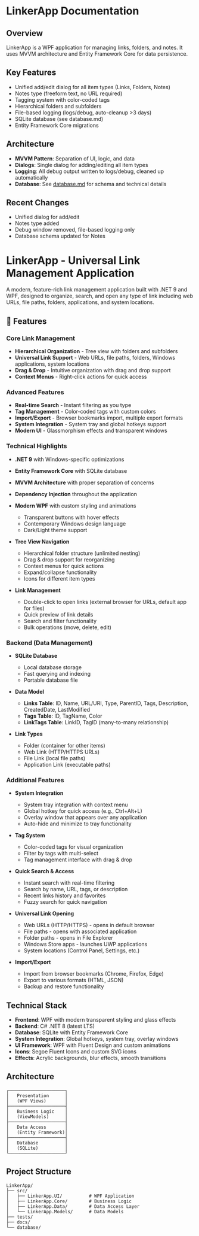 # LinkerApp Documentation

## Overview
LinkerApp is a WPF application for managing links, folders, and notes. It uses MVVM architecture and Entity Framework Core for data persistence.
## Key Features
- Unified add/edit dialog for all item types (Links, Folders, Notes)
- Notes type (freeform text, no URL required)
- Tagging system with color-coded tags
- Hierarchical folders and subfolders
- File-based logging (logs/debug, auto-cleanup >3 days)
- SQLite database (see database.md)
- Entity Framework Core migrations

## Architecture
- **MVVM Pattern**: Separation of UI, logic, and data
- **Dialogs**: Single dialog for adding/editing all item types
- **Logging**: All debug output written to logs/debug, cleaned up automatically
- **Database**: See [database.md](database.md) for schema and technical details

## Recent Changes
- Unified dialog for add/edit
- Notes type added
- Debug window removed, file-based logging only
- Database schema updated for Notes
# LinkerApp - Universal Link Management Application

A modern, feature-rich link management application built with .NET 9 and WPF, designed to organize, search, and open any type of link including web URLs, file paths, folders, applications, and system locations.

## 🚀 Features

### Core Link Management
- **Hierarchical Organization** - Tree view with folders and subfolders
- **Universal Link Support** - Web URLs, file paths, folders, Windows applications, system locations
- **Drag & Drop** - Intuitive organization with drag and drop support
- **Context Menus** - Right-click actions for quick access

### Advanced Features
- **Real-time Search** - Instant filtering as you type
- **Tag Management** - Color-coded tags with custom colors
- **Import/Export** - Browser bookmarks import, multiple export formats
- **System Integration** - System tray and global hotkeys support
- **Modern UI** - Glassmorphism effects and transparent windows

### Technical Highlights
- **.NET 9** with Windows-specific optimizations
- **Entity Framework Core** with SQLite database
- **MVVM Architecture** with proper separation of concerns
- **Dependency Injection** throughout the application
- **Modern WPF** with custom styling and animations
  - Transparent buttons with hover effects
  - Contemporary Windows design language
  - Dark/Light theme support
  
- **Tree View Navigation**
  - Hierarchical folder structure (unlimited nesting)
  - Drag & drop support for reorganizing
  - Context menus for quick actions
  - Expand/collapse functionality
  - Icons for different item types

- **Link Management**
  - Double-click to open links (external browser for URLs, default app for files)
  - Quick preview of link details
  - Search and filter functionality
  - Bulk operations (move, delete, edit)

### Backend (Data Management)
- **SQLite Database**
  - Local database storage
  - Fast querying and indexing
  - Portable database file
  
- **Data Model**
  - **Links Table**: ID, Name, URL/URI, Type, ParentID, Tags, Description, CreatedDate, LastModified
  - **Tags Table**: ID, TagName, Color
  - **LinkTags Table**: LinkID, TagID (many-to-many relationship)

- **Link Types**
  - Folder (container for other items)
  - Web Link (HTTP/HTTPS URLs)
  - File Link (local file paths)
  - Application Link (executable paths)

### Additional Features
- **System Integration**
  - System tray integration with context menu
  - Global hotkey for quick access (e.g., Ctrl+Alt+L)
  - Overlay window that appears over any application
  - Auto-hide and minimize to tray functionality

- **Tag System**
  - Color-coded tags for visual organization
  - Filter by tags with multi-select
  - Tag management interface with drag & drop
  
- **Quick Search & Access**
  - Instant search with real-time filtering
  - Search by name, URL, tags, or description
  - Recent links history and favorites
  - Fuzzy search for quick navigation
  
- **Universal Link Opening**
  - Web URLs (HTTP/HTTPS) - opens in default browser
  - File paths - opens with associated application
  - Folder paths - opens in File Explorer
  - Windows Store apps - launches UWP applications
  - System locations (Control Panel, Settings, etc.)
  
- **Import/Export**
  - Import from browser bookmarks (Chrome, Firefox, Edge)
  - Export to various formats (HTML, JSON)
  - Backup and restore functionality

## Technical Stack
- **Frontend**: WPF with modern transparent styling and glass effects
- **Backend**: C# .NET 8 (latest LTS)
- **Database**: SQLite with Entity Framework Core
- **System Integration**: Global hotkeys, system tray, overlay windows
- **UI Framework**: WPF with Fluent Design and custom animations
- **Icons**: Segoe Fluent Icons and custom SVG icons
- **Effects**: Acrylic backgrounds, blur effects, smooth transitions

## Architecture
```
┌─────────────────────┐
│   Presentation      │
│   (WPF Views)       │
├─────────────────────┤
│   Business Logic    │
│   (ViewModels)      │
├─────────────────────┤
│   Data Access       │
│   (Entity Framework)│
├─────────────────────┤
│   Database          │
│   (SQLite)          │
└─────────────────────┘
```

## Project Structure
```
LinkerApp/
├── src/
│   ├── LinkerApp.UI/          # WPF Application
│   ├── LinkerApp.Core/        # Business Logic
│   ├── LinkerApp.Data/        # Data Access Layer
│   └── LinkerApp.Models/      # Data Models
├── tests/
├── docs/
└── database/
```